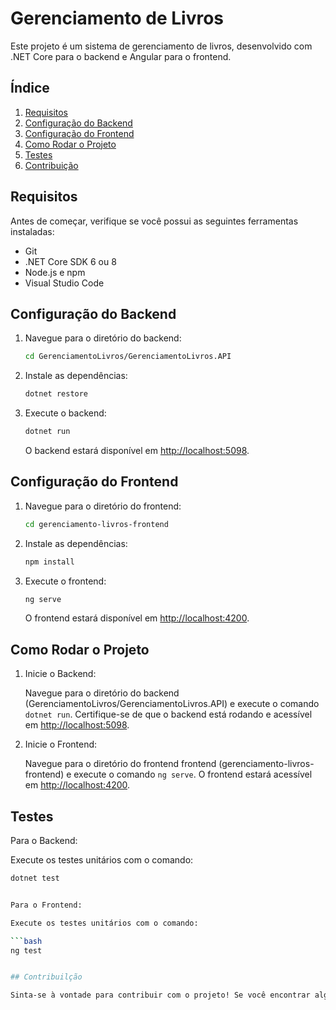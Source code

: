 # Gerenciamento de Livros

Este projeto é um sistema de gerenciamento de livros, desenvolvido com .NET Core para o backend e Angular para o frontend.

## Índice
1. [Requisitos](#requisitos)
2. [Configuração do Backend](#configuração-do-backend)
3. [Configuração do Frontend](#configuração-do-frontend)
4. [Como Rodar o Projeto](#como-rodar-o-projeto)
5. [Testes](#testes)
6. [Contribuição](#contribuição)

## Requisitos

Antes de começar, verifique se você possui as seguintes ferramentas instaladas:

- Git
- .NET Core SDK 6 ou 8
- Node.js e npm
- Visual Studio Code

## Configuração do Backend

1. Navegue para o diretório do backend:

    ```bash
    cd GerenciamentoLivros/GerenciamentoLivros.API
    ```

2. Instale as dependências:

    ```bash
    dotnet restore
    ```

3. Execute o backend:

    ```bash
    dotnet run
    ```

   O backend estará disponível em [http://localhost:5098](http://localhost:5098).

## Configuração do Frontend

1. Navegue para o diretório do frontend:

    ```bash
    cd gerenciamento-livros-frontend
    ```

2. Instale as dependências:

    ```bash
    npm install
    ```

3. Execute o frontend:

    ```bash
    ng serve
    ```

   O frontend estará disponível em [http://localhost:4200](http://localhost:4200).

## Como Rodar o Projeto

1. Inicie o Backend:

   Navegue para o diretório do backend (GerenciamentoLivros/GerenciamentoLivros.API) e execute o comando `dotnet run`. Certifique-se de que o backend está rodando e acessível em [http://localhost:5098](http://localhost:5098).

2. Inicie o Frontend:

   Navegue para o diretório do frontend frontend (gerenciamento-livros-frontend) e execute o comando `ng serve`. O frontend estará acessível em [http://localhost:4200](http://localhost:4200).

## Testes

Para o Backend:

Execute os testes unitários com o comando:

```bash
dotnet test


Para o Frontend:

Execute os testes unitários com o comando:

```bash
ng test


## Contribuilção

Sinta-se à vontade para contribuir com o projeto! Se você encontrar algum problema ou tiver uma ideia para melhorias, abra um issue ou envie um pull request.

